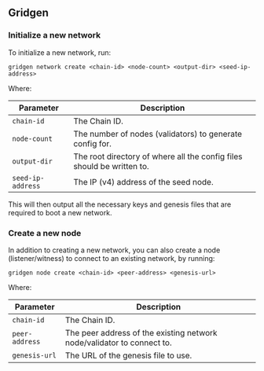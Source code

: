 ## Gridgen

### Initialize a new network

To initialize a new network, run:

```
gridgen network create <chain-id> <node-count> <output-dir> <seed-ip-address>
```

Where:

| Parameter   | Description     |
| -----------| ----------------|
| `chain-id` | The Chain ID.   |
| `node-count` | The number of nodes (validators) to generate config for. |
| `output-dir` | The root directory of where all the config files should be written to. |
| `seed-ip-address` | The IP (v4) address of the seed node. |


This will then output all the necessary keys and genesis files that are required to boot a new network.

### Create a new node

In addition to creating a new network, you can also create a node (listener/witness) to connect to an existing network, by running:

```
gridgen node create <chain-id> <peer-address> <genesis-url>
```

Where:

| Parameter   | Description     |
| -----------| ----------------|
| `chain-id` | The Chain ID.   |
| `peer-address` | The peer address of the existing network node/validator to connect to. |
| `genesis-url` | The URL of the genesis file to use. |
